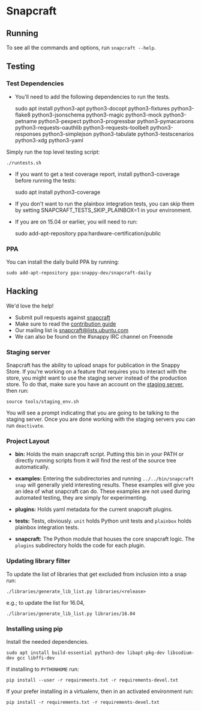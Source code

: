 # Snapcraft

## Running

To see all the commands and options, run `snapcraft --help`.

## Testing

### Test Dependencies

- You'll need to add the following dependencies to run the tests.

    sudo apt install python3-apt python3-docopt python3-fixtures python3-flake8 python3-jsonschema python3-magic python3-mock python3-petname python3-pexpect python3-progressbar python3-pymacaroons python3-requests-oauthlib python3-requests-toolbelt python3-responses python3-simplejson python3-tabulate python3-testscenarios python3-xdg python3-yaml

Simply run the top level testing script:

    ./runtests.sh

- If you want to get a test coverage report, install python3-coverage before running the tests:

    sudo apt install python3-coverage


- If you don't want to run the plainbox integration tests, you can skip them by setting SNAPCRAFT_TESTS_SKIP_PLAINBOX=1 in your environment.

- If you are on 15.04 or earlier, you will need to run:

    sudo add-apt-repository ppa:hardware-certification/public

### PPA

You can install the daily build PPA by running:

    sudo add-apt-repository ppa:snappy-dev/snapcraft-daily

## Hacking

We'd love the help!

- Submit pull requests against [snapcraft](https://github.com/snapcore/snapcraft/pulls)
- Make sure to read the [contribution guide](CONTRIBUTING.md)
- Our mailing list is snapcraft@lists.ubuntu.com
- We can also be found on the #snappy IRC channel on Freenode


### Staging server

Snapcraft has the ability to upload snaps for publication in the Snappy Store.
If you're working on a feature that requires you to interact with the store, you
might want to use the staging server instead of the production store. To do
that, make sure you have an account on the
[staging server](https://login.staging.ubuntu.com), then run:

    source tools/staging_env.sh

You will see a prompt indicating that you are going to be talking to the staging
server. Once you are done working with the staging servers you can run `deactivate`.

### Project Layout

- **bin:** Holds the main snapcraft script. Putting this bin in your PATH or directly running scripts from it will find the rest of the source tree automatically.

- **examples:** Entering the subdirectories and running `../../bin/snapcraft snap` will generally yield interesting results. These examples will give you an idea of what snapcraft can do. These examples are not used during automated testing, they are simply for experimenting.

- **plugins:** Holds yaml metadata for the current snapcraft plugins.

- **tests:** Tests, obviously. `unit` holds Python unit tests and `plainbox` holds plainbox integration tests.

- **snapcraft:** The Python module that houses the core snapcraft logic. The `plugins` subdirectory holds the code for each plugin.

### Updating library filter

To update the list of libraries that get excluded from inclusion into a
snap run:

    ./libraries/generate_lib_list.py libraries/<release>

e.g.; to update the list for 16.04,

    ./libraries/generate_lib_list.py libraries/16.04

### Installing using pip

Install the needed dependencies.

    sudo apt install build-essential python3-dev libapt-pkg-dev libsodium-dev gcc libffi-dev

If installing to `PYTHONHOME` run:

    pip install --user -r requirements.txt -r requirements-devel.txt

If your prefer installing in a virtualenv, then in an activated environment run:

    pip install -r requirements.txt -r requirements-devel.txt

